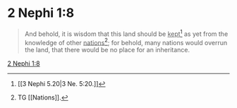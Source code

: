 # 2 Nephi 1:8

> And behold, it is wisdom that this land should be <u>kept</u>[^a] as yet from the knowledge of other <u>nations</u>[^b]; for behold, many nations would overrun the land, that there would be no place for an inheritance.

[2 Nephi 1:8](https://www.churchofjesuschrist.org/study/scriptures/bofm/2-ne/1?lang=eng&id=p8#p8)


[^a]: [[3 Nephi 5.20|3 Ne. 5:20.]]
[^b]: TG [[Nations]].
